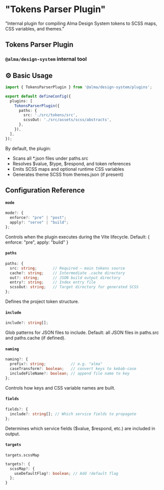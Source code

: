 # "Tokens Parser Plugin"

"Internal plugin for compiling Alma Design System tokens to SCSS maps, CSS variables, and themes."

## Tokens Parser Plugin

### `@alma/design-system` internal tool

## ⚙️ Basic Usage

```ts
import { TokensParserPlugin } from '@alma/design-system/plugins';

export default defineConfig({
  plugins: [
    TokensParserPlugin({
      paths: {
        src: './src/tokens/src',
        scssOut: './src/assets/scss/abstracts',
      },
    }),
  ],
});
```

By default, the plugin:

- Scans all \*.json files under paths.src
- Resolves $value, $type, $respond, and token references
- Emits SCSS maps and optional runtime CSS variables
- Generates theme SCSS from themes.json (if present)

## Configuration Reference

#### `mode`

```ts
mode?: {
  enforce?: "pre" | "post";
  apply?: "serve" | "build";
};
```

Controls when the plugin executes during the Vite lifecycle.
Default: { enforce: "pre", apply: "build" }

#### `paths`

```ts
paths: {
  src: string;       // Required — main tokens source
  cache?: string;    // Intermediate .cache directory
  out?: string;      // JSON build output directory
  entry?: string;    // Index entry file
  scssOut: string;   // Target directory for generated SCSS
};
```

Defines the project token structure.

#### `include`

```ts
include?: string[];
```

Glob patterns for JSON files to include.
Default: all JSON files in paths.src and paths.cache (if defined).

#### `naming`

```ts
naming?: {
  prefix?: string;           // e.g. "alma"
  caseTransform?: boolean;   // convert keys to kebab-case
  includeFileName?: boolean; // append file name to key
};
```

Controls how keys and CSS variable names are built.

#### `fields`

```ts
fields?: {
  include?: string[]; // Which service fields to propagate
};
```

Determines which service fields ($value, $respond, etc.) are included in output.

#### `targets`

`targets.scssMap`

```ts
targets?: {
  scssMap?: {
    useDefaultFlag?: boolean; // Add !default flag
  };
}
```
